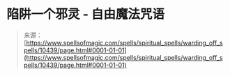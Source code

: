 <!--yml

category: 未分类

date: 2024-06-12 18:47:04

-->

# 陷阱一个邪灵 - 自由魔法咒语

> 来源：[https://www.spellsofmagic.com/spells/spiritual_spells/warding_off_spells/10439/page.html#0001-01-01](https://www.spellsofmagic.com/spells/spiritual_spells/warding_off_spells/10439/page.html#0001-01-01)
